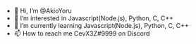 - 👋 Hi, I’m @AkioYoru
- 👀 I’m interested in Javascript(Node.js), Python, C, C++
- 🌱 I’m currently learning Javascript(Node.js), Python, C, C++
- 📫 How to reach me CevX3Z#9999 on Discord
